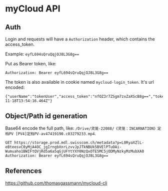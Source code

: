# myCloud API

## Auth

Login and requests will have a `Authorization` header, which contains the access_token.

Example: `eyfL694sQruQqjOJ8L3G8g==`

Put as Bearer token, like:

```
Authorization: Bearer eyfL694sQruQqjOJ8L3G8g==
```

The token is also available in cookie named `mycloud-login_token`. It's url encoded:

```
{"userName":"tokenUser","access_token":"nfOZ3r7ZSgm7zxZaXScB8g==","token_type":"Bearer",".expires":"2019-11-18T13:54:16.464Z"}
```

## Object/Path id generation

Base64 encode the full path, like: `/Drive/灵笼-22088/《灵笼：INCARNATION》定档PV [PV4]定档PV-av47419190.c83279233.mp4`.

```http request
GET https://storage.prod.mdl.swisscom.ch/metadata?p=L0RyaXZlL-eBteesvC0yMjA4OC_jgIrngbXnrLzvvJpJTkNBUk5BVElPTuOAi-Wumuaho1BWIFtQVjRd5a6a5qGjUFYtYXY0NzQxOTE5MC5jODMyNzkyMzMubXA0
Authorization: Bearer eyfL694sQruQqjOJ8L3G8g==
```

## References

https://github.com/thomasgassmann/mycloud-cli
